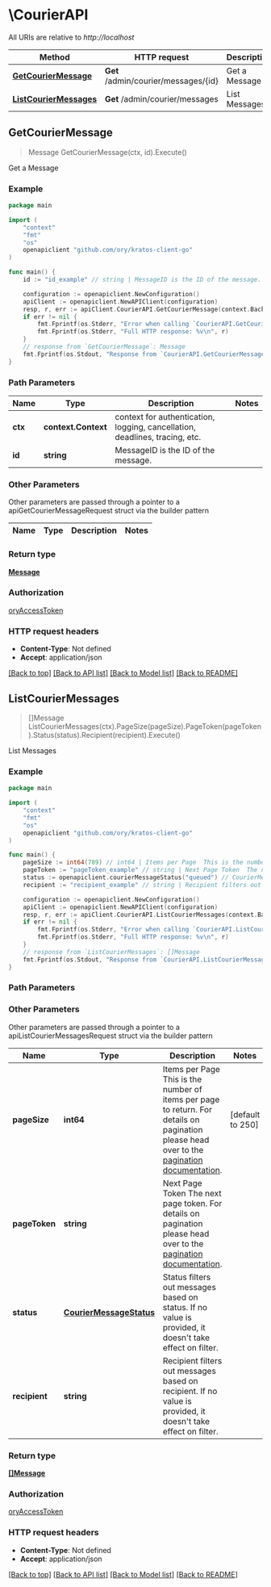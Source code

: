 # \CourierAPI

All URIs are relative to *http://localhost*

Method | HTTP request | Description
------------- | ------------- | -------------
[**GetCourierMessage**](CourierAPI.md#GetCourierMessage) | **Get** /admin/courier/messages/{id} | Get a Message
[**ListCourierMessages**](CourierAPI.md#ListCourierMessages) | **Get** /admin/courier/messages | List Messages



## GetCourierMessage

> Message GetCourierMessage(ctx, id).Execute()

Get a Message



### Example

```go
package main

import (
    "context"
    "fmt"
    "os"
    openapiclient "github.com/ory/kratos-client-go"
)

func main() {
    id := "id_example" // string | MessageID is the ID of the message.

    configuration := openapiclient.NewConfiguration()
    apiClient := openapiclient.NewAPIClient(configuration)
    resp, r, err := apiClient.CourierAPI.GetCourierMessage(context.Background(), id).Execute()
    if err != nil {
        fmt.Fprintf(os.Stderr, "Error when calling `CourierAPI.GetCourierMessage``: %v\n", err)
        fmt.Fprintf(os.Stderr, "Full HTTP response: %v\n", r)
    }
    // response from `GetCourierMessage`: Message
    fmt.Fprintf(os.Stdout, "Response from `CourierAPI.GetCourierMessage`: %v\n", resp)
}
```

### Path Parameters


Name | Type | Description  | Notes
------------- | ------------- | ------------- | -------------
**ctx** | **context.Context** | context for authentication, logging, cancellation, deadlines, tracing, etc.
**id** | **string** | MessageID is the ID of the message. | 

### Other Parameters

Other parameters are passed through a pointer to a apiGetCourierMessageRequest struct via the builder pattern


Name | Type | Description  | Notes
------------- | ------------- | ------------- | -------------


### Return type

[**Message**](Message.md)

### Authorization

[oryAccessToken](../README.md#oryAccessToken)

### HTTP request headers

- **Content-Type**: Not defined
- **Accept**: application/json

[[Back to top]](#) [[Back to API list]](../README.md#documentation-for-api-endpoints)
[[Back to Model list]](../README.md#documentation-for-models)
[[Back to README]](../README.md)


## ListCourierMessages

> []Message ListCourierMessages(ctx).PageSize(pageSize).PageToken(pageToken).Status(status).Recipient(recipient).Execute()

List Messages



### Example

```go
package main

import (
    "context"
    "fmt"
    "os"
    openapiclient "github.com/ory/kratos-client-go"
)

func main() {
    pageSize := int64(789) // int64 | Items per Page  This is the number of items per page to return. For details on pagination please head over to the [pagination documentation](https://www.ory.sh/docs/ecosystem/api-design#pagination). (optional) (default to 250)
    pageToken := "pageToken_example" // string | Next Page Token  The next page token. For details on pagination please head over to the [pagination documentation](https://www.ory.sh/docs/ecosystem/api-design#pagination). (optional)
    status := openapiclient.courierMessageStatus("queued") // CourierMessageStatus | Status filters out messages based on status. If no value is provided, it doesn't take effect on filter. (optional)
    recipient := "recipient_example" // string | Recipient filters out messages based on recipient. If no value is provided, it doesn't take effect on filter. (optional)

    configuration := openapiclient.NewConfiguration()
    apiClient := openapiclient.NewAPIClient(configuration)
    resp, r, err := apiClient.CourierAPI.ListCourierMessages(context.Background()).PageSize(pageSize).PageToken(pageToken).Status(status).Recipient(recipient).Execute()
    if err != nil {
        fmt.Fprintf(os.Stderr, "Error when calling `CourierAPI.ListCourierMessages``: %v\n", err)
        fmt.Fprintf(os.Stderr, "Full HTTP response: %v\n", r)
    }
    // response from `ListCourierMessages`: []Message
    fmt.Fprintf(os.Stdout, "Response from `CourierAPI.ListCourierMessages`: %v\n", resp)
}
```

### Path Parameters



### Other Parameters

Other parameters are passed through a pointer to a apiListCourierMessagesRequest struct via the builder pattern


Name | Type | Description  | Notes
------------- | ------------- | ------------- | -------------
 **pageSize** | **int64** | Items per Page  This is the number of items per page to return. For details on pagination please head over to the [pagination documentation](https://www.ory.sh/docs/ecosystem/api-design#pagination). | [default to 250]
 **pageToken** | **string** | Next Page Token  The next page token. For details on pagination please head over to the [pagination documentation](https://www.ory.sh/docs/ecosystem/api-design#pagination). | 
 **status** | [**CourierMessageStatus**](CourierMessageStatus.md) | Status filters out messages based on status. If no value is provided, it doesn&#39;t take effect on filter. | 
 **recipient** | **string** | Recipient filters out messages based on recipient. If no value is provided, it doesn&#39;t take effect on filter. | 

### Return type

[**[]Message**](Message.md)

### Authorization

[oryAccessToken](../README.md#oryAccessToken)

### HTTP request headers

- **Content-Type**: Not defined
- **Accept**: application/json

[[Back to top]](#) [[Back to API list]](../README.md#documentation-for-api-endpoints)
[[Back to Model list]](../README.md#documentation-for-models)
[[Back to README]](../README.md)


